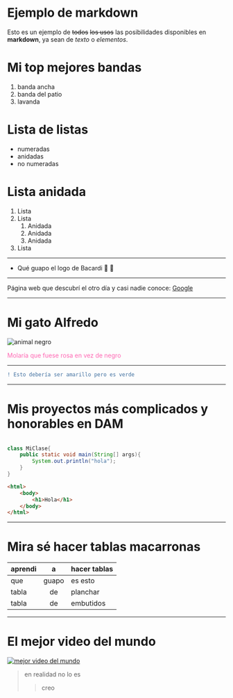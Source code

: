 # Ejemplo de markdown

Esto es un ejemplo de ~~todos~~ ~~los usos~~ las posibilidades disponibles en __markdown__, ya sean de _texto_ o _elementos_. 

# Mi top mejores bandas

1. banda ancha
2. banda del patio
3. lavanda

# Lista de listas

- numeradas
- anidadas
- no numeradas

  
# Lista anidada

1. Lista
2. Lista
   1. Anidada
   2. Anidada
   3. Anidada
3. Lista


---

+ Qué guapo el logo de Bacardi :bat: :bat:

---

Página web que descubrí el otro día y casi nadie conoce:
[Google](https://www.google.es)

---
# Mi gato Alfredo 
![animal negro](https://picsum.photos/id/237/200/200)

<span style="color:hotpink">
Molaría que fuese rosa  en vez de negro
</span>

---

``` diff
! Esto debería ser amarillo pero es verde 
```

---

# Mis proyectos más complicados y honorables en DAM 
```java

class MiClase{
    public static void main(String[] args){
        System.out.println("hola");
    }
}

```

```html
<html>
    <body>
        <h1>Hola</h1>
    </body>
</html>

```
---

# Mira sé hacer tablas macarronas

aprendi | a | hacer tablas
--- | :---: | ---
que | guapo | es esto
tabla | de | planchar
tabla | de | embutidos

---

# El mejor video del mundo
[![mejor video del mundo](https://img.youtube.com/vi/GCGesFZFjX0/2.jpg)](https://www.youtube.com/watch?v=GCGesFZFjX0)

> en realidad no lo es
> > creo

